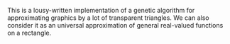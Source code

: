This is a lousy-written implementation of a genetic algorithm for approximating graphics by a lot of transparent triangles. We can also consider it as an universal approximation of general real-valued functions on a rectangle.